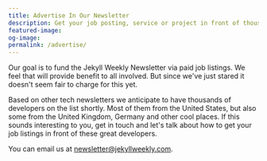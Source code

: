 ```yaml
---
title: Advertise In Our Newsletter
description: Get your job posting, service or project in front of thousands of web developers.
featured-image:
og-image:
permalink: /advertise/
---
```

Our goal is to fund the Jekyll Weekly Newsletter via paid job listings. We feel that will provide benefit to all involved. But since we've just stared it doesn't seem fair to charge for this yet.

Based on other tech newsletters we anticipate to have thousands of developers on the list shortly. Most of them from the United States, but also some from the United Kingdom, Germany and other cool places. If this sounds interesting to you, get in touch and let's talk about how to get your job listings in front of these great developers.

You can email us at newsletter@jekyllweekly.com.
